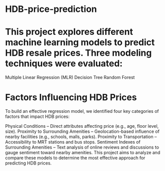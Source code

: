 # HDB-price-prediction
# This project explores different machine learning models to predict HDB resale prices. Three modeling techniques were evaluated:
  Multiple Linear Regression (MLR)
  Decision Tree
  Random Forest
# Factors Influencing HDB Prices
To build an effective regression model, we identified four key categories of factors that impact HDB prices:

Physical Conditions – Direct attributes affecting price (e.g., age, floor level, size).
Proximity to Surrounding Amenities – Geolocation-based influence of nearby facilities (e.g., schools, malls, parks).
Proximity to Transportation – Accessibility to MRT stations and bus stops.
Sentiment Indexes of Surrounding Amenities – Text analysis of online reviews and discussions to gauge sentiment toward nearby amenities.
This project aims to analyze and compare these models to determine the most effective approach for predicting HDB prices.

